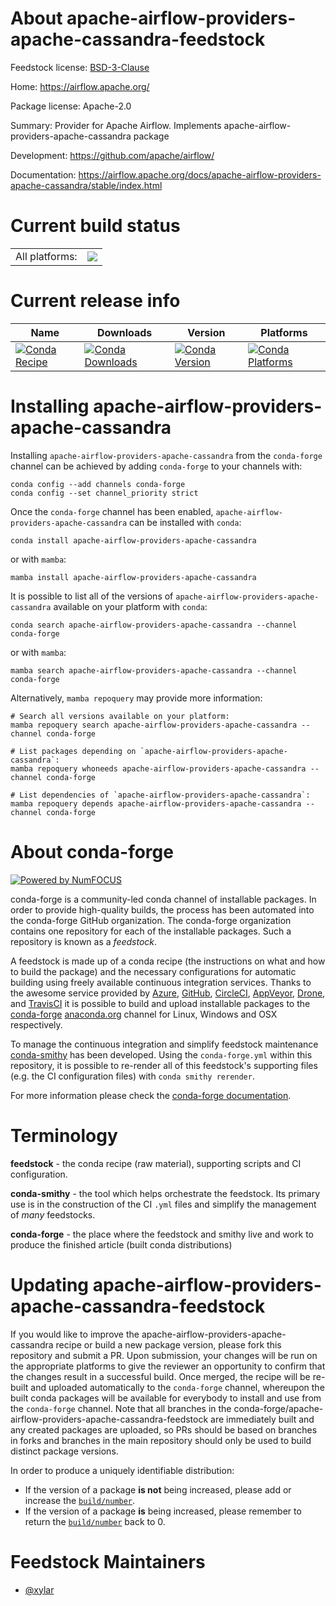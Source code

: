 About apache-airflow-providers-apache-cassandra-feedstock
=========================================================

Feedstock license: [BSD-3-Clause](https://github.com/conda-forge/apache-airflow-providers-apache-cassandra-feedstock/blob/main/LICENSE.txt)

Home: https://airflow.apache.org/

Package license: Apache-2.0

Summary: Provider for Apache Airflow. Implements apache-airflow-providers-apache-cassandra package

Development: https://github.com/apache/airflow/

Documentation: https://airflow.apache.org/docs/apache-airflow-providers-apache-cassandra/stable/index.html

Current build status
====================


<table><tr><td>All platforms:</td>
    <td>
      <a href="https://dev.azure.com/conda-forge/feedstock-builds/_build/latest?definitionId=11907&branchName=main">
        <img src="https://dev.azure.com/conda-forge/feedstock-builds/_apis/build/status/apache-airflow-providers-apache-cassandra-feedstock?branchName=main">
      </a>
    </td>
  </tr>
</table>

Current release info
====================

| Name | Downloads | Version | Platforms |
| --- | --- | --- | --- |
| [![Conda Recipe](https://img.shields.io/badge/recipe-apache--airflow--providers--apache--cassandra-green.svg)](https://anaconda.org/conda-forge/apache-airflow-providers-apache-cassandra) | [![Conda Downloads](https://img.shields.io/conda/dn/conda-forge/apache-airflow-providers-apache-cassandra.svg)](https://anaconda.org/conda-forge/apache-airflow-providers-apache-cassandra) | [![Conda Version](https://img.shields.io/conda/vn/conda-forge/apache-airflow-providers-apache-cassandra.svg)](https://anaconda.org/conda-forge/apache-airflow-providers-apache-cassandra) | [![Conda Platforms](https://img.shields.io/conda/pn/conda-forge/apache-airflow-providers-apache-cassandra.svg)](https://anaconda.org/conda-forge/apache-airflow-providers-apache-cassandra) |

Installing apache-airflow-providers-apache-cassandra
====================================================

Installing `apache-airflow-providers-apache-cassandra` from the `conda-forge` channel can be achieved by adding `conda-forge` to your channels with:

```
conda config --add channels conda-forge
conda config --set channel_priority strict
```

Once the `conda-forge` channel has been enabled, `apache-airflow-providers-apache-cassandra` can be installed with `conda`:

```
conda install apache-airflow-providers-apache-cassandra
```

or with `mamba`:

```
mamba install apache-airflow-providers-apache-cassandra
```

It is possible to list all of the versions of `apache-airflow-providers-apache-cassandra` available on your platform with `conda`:

```
conda search apache-airflow-providers-apache-cassandra --channel conda-forge
```

or with `mamba`:

```
mamba search apache-airflow-providers-apache-cassandra --channel conda-forge
```

Alternatively, `mamba repoquery` may provide more information:

```
# Search all versions available on your platform:
mamba repoquery search apache-airflow-providers-apache-cassandra --channel conda-forge

# List packages depending on `apache-airflow-providers-apache-cassandra`:
mamba repoquery whoneeds apache-airflow-providers-apache-cassandra --channel conda-forge

# List dependencies of `apache-airflow-providers-apache-cassandra`:
mamba repoquery depends apache-airflow-providers-apache-cassandra --channel conda-forge
```


About conda-forge
=================

[![Powered by
NumFOCUS](https://img.shields.io/badge/powered%20by-NumFOCUS-orange.svg?style=flat&colorA=E1523D&colorB=007D8A)](https://numfocus.org)

conda-forge is a community-led conda channel of installable packages.
In order to provide high-quality builds, the process has been automated into the
conda-forge GitHub organization. The conda-forge organization contains one repository
for each of the installable packages. Such a repository is known as a *feedstock*.

A feedstock is made up of a conda recipe (the instructions on what and how to build
the package) and the necessary configurations for automatic building using freely
available continuous integration services. Thanks to the awesome service provided by
[Azure](https://azure.microsoft.com/en-us/services/devops/), [GitHub](https://github.com/),
[CircleCI](https://circleci.com/), [AppVeyor](https://www.appveyor.com/),
[Drone](https://cloud.drone.io/welcome), and [TravisCI](https://travis-ci.com/)
it is possible to build and upload installable packages to the
[conda-forge](https://anaconda.org/conda-forge) [anaconda.org](https://anaconda.org/)
channel for Linux, Windows and OSX respectively.

To manage the continuous integration and simplify feedstock maintenance
[conda-smithy](https://github.com/conda-forge/conda-smithy) has been developed.
Using the ``conda-forge.yml`` within this repository, it is possible to re-render all of
this feedstock's supporting files (e.g. the CI configuration files) with ``conda smithy rerender``.

For more information please check the [conda-forge documentation](https://conda-forge.org/docs/).

Terminology
===========

**feedstock** - the conda recipe (raw material), supporting scripts and CI configuration.

**conda-smithy** - the tool which helps orchestrate the feedstock.
                   Its primary use is in the construction of the CI ``.yml`` files
                   and simplify the management of *many* feedstocks.

**conda-forge** - the place where the feedstock and smithy live and work to
                  produce the finished article (built conda distributions)


Updating apache-airflow-providers-apache-cassandra-feedstock
============================================================

If you would like to improve the apache-airflow-providers-apache-cassandra recipe or build a new
package version, please fork this repository and submit a PR. Upon submission,
your changes will be run on the appropriate platforms to give the reviewer an
opportunity to confirm that the changes result in a successful build. Once
merged, the recipe will be re-built and uploaded automatically to the
`conda-forge` channel, whereupon the built conda packages will be available for
everybody to install and use from the `conda-forge` channel.
Note that all branches in the conda-forge/apache-airflow-providers-apache-cassandra-feedstock are
immediately built and any created packages are uploaded, so PRs should be based
on branches in forks and branches in the main repository should only be used to
build distinct package versions.

In order to produce a uniquely identifiable distribution:
 * If the version of a package **is not** being increased, please add or increase
   the [``build/number``](https://docs.conda.io/projects/conda-build/en/latest/resources/define-metadata.html#build-number-and-string).
 * If the version of a package **is** being increased, please remember to return
   the [``build/number``](https://docs.conda.io/projects/conda-build/en/latest/resources/define-metadata.html#build-number-and-string)
   back to 0.

Feedstock Maintainers
=====================

* [@xylar](https://github.com/xylar/)

